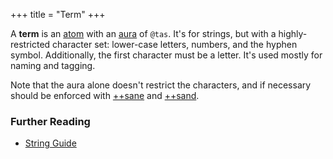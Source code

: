 +++
title = "Term"
+++

A **term** is an [atom](/glossary/atom) with an [aura](/glossary/aura) of
`@tas`. It's for strings, but with a highly-restricted character set:
lower-case letters, numbers, and the hyphen symbol. Additionally, the first
character must be a letter. It's used mostly for naming and tagging.

Note that the aura alone doesn't restrict the characters, and if necessary
should be enforced with [++sane](/language/hoon/reference/stdlib/4b#sane) and
[++sand](/language/hoon/reference/stdlib/4b#sand).

### Further Reading

- [String Guide](/language/hoon/guides/strings)
